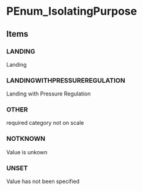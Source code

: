 # PEnum_IsolatingPurpose


<!-- end of short definition -->
## Items

### LANDING
Landing

### LANDINGWITHPRESSUREREGULATION
Landing with Pressure Regulation

### OTHER
required category not on scale

### NOTKNOWN
Value is unkown

### UNSET
Value has not been specified
